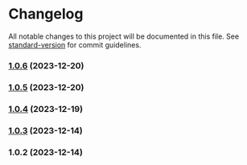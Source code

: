 # Changelog

All notable changes to this project will be documented in this file. See [standard-version](https://github.com/conventional-changelog/standard-version) for commit guidelines.

### [1.0.6](https://github.com/williammanco/mustargs/compare/v1.0.5...v1.0.6) (2023-12-20)

### [1.0.5](https://github.com/williammanco/mustargs/compare/v1.0.4...v1.0.5) (2023-12-20)

### [1.0.4](https://github.com/williammanco/mustargs/compare/v1.0.3...v1.0.4) (2023-12-19)

### [1.0.3](https://github.com/williammanco/mustargs/compare/v1.0.2...v1.0.3) (2023-12-14)

### 1.0.2 (2023-12-14)
